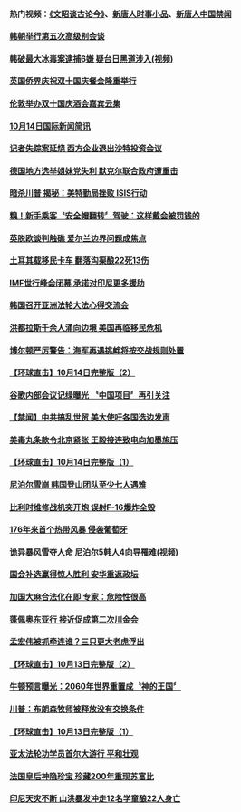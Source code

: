 #### 热门视频：[《文昭谈古论今》](https://github.com/gfw-breaker/wenzhao/blob/master/README.md)、[新唐人时事小品](https://github.com/gfw-breaker/ntdtv-comedy/blob/master/README.md)、[新唐人中国禁闻](https://github.com/gfw-breaker/ntdtv-news/blob/master/README.md)

#### [韩朝举行第五次高级别会谈](../pages/news202/a1395430.md) 

#### [韩破最大冰毒案逮捕6嫌 疑台日黑道涉入(视频)](../pages/news202/a1395428.md) 

#### [英国侨界庆祝双十国庆餐会隆重举行](../pages/news202/a1395427.md) 

#### [伦敦举办双十国庆酒会嘉宾云集](../pages/news202/a1395426.md) 

#### [10月14日国际新闻简讯](../pages/news202/a1395414.md) 

#### [记者失踪案延烧 西方企业退出沙特投资会议](../pages/news202/a1395407.md) 

#### [德国地方选举姐妹党失利 默克尔联合政府遭重击](../pages/news202/a1395411.md) 

#### [暗杀川普 揭秘：美特勤局挫败 ISIS行动](../pages/news202/a1395405.md) 

#### [糗！新手乘客〝安全帽翻转〞驾驶：这样戴会被罚钱的](../pages/news202/a1395404.md) 

#### [英脱欧谈判触礁 爱尔兰边界问题成焦点](../pages/news202/a1395393.md) 

#### [土耳其载移民卡车 翻落沟渠酿22死13伤](../pages/news202/a1395349.md) 

#### [IMF世行峰会闭幕 承诺对印尼更多援助](../pages/news202/a1395354.md) 

#### [韩国召开亚洲法轮大法心得交流会](../pages/news202/a1395356.md) 

#### [洪都拉斯千余人涌向边境 美国再临移民危机](../pages/news202/a1395366.md) 

#### [博尔顿严厉警告：海军再遇挑衅将按交战规则处置](../pages/news202/a1395389.md) 

#### [【环球直击】10月14日完整版（2）](../pages/news202/a1395387.md) 

#### [谷歌内部会议记绿曝光 〝中国项目〞再引关注](../pages/news202/a1395377.md) 

#### [【禁闻】中共搞乱世贸 美大使吁各国选边发声](../pages/news202/a1395365.md) 

#### [美毒丸条款令北京紧张 王毅接连致电向加墨施压](../pages/news202/a1395363.md) 

#### [【环球直击】10月14日完整版（1）](../pages/news202/a1395359.md) 

#### [尼泊尔雪崩 韩国登山团队至少七人遇难](../pages/news202/a1395351.md) 

#### [比利时维修战机突开炮 误射F-16爆炸全毁](../pages/news202/a1395341.md) 

#### [176年来首个热带风暴 侵袭葡萄牙](../pages/news202/a1395330.md) 

#### [诡异暴风雪夺人命 尼泊尔5韩人4向导罹难(视频)](../pages/news202/a1395326.md) 

#### [国会补选赢得惊人胜利 安华重返政坛](../pages/news202/a1395328.md) 

#### [加国大麻合法化在即 专家：危险性很高](../pages/news202/a1395316.md) 

#### [蓬佩奥东亚行  接近促成第二次川金会](../pages/news202/a1395311.md) 

#### [孟宏伟被抓牵连谁？三只更大老虎浮出](../pages/news202/a1395078.md) 

#### [【环球直击】10月13日完整版（2）](../pages/news202/a1395303.md) 

#### [牛顿预言曝光：2060年世界重置成〝神的王国〞](../pages/news202/a1395233.md) 

#### [川普：布朗森牧师被释放没有交换条件](../pages/news202/a1395295.md) 

#### [【环球直击】10月13日完整版（1）](../pages/news202/a1395277.md) 

#### [亚太法轮功学员首尔大游行 平和壮观](../pages/news202/a1395276.md) 

#### [法国皇后神隐珍宝 珍藏200年重现苏富比](../pages/news202/a1395266.md) 

#### [印尼天灾不断 山洪暴发冲走12名学童酿22人身亡](../pages/news202/a1395263.md) 

